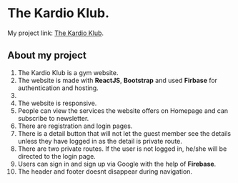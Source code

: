 # The Kardio Klub.


My project link: [The Kardio Klub](https://kardioklub-8494e.web.app/).

## About my project
<ol>
    <li>The Kardio Klub is a gym website.</li>
    <li>The website is made with <b>ReactJS</b>, <b>Bootstrap</b> and used <b>Firbase</b> for authentication and hosting.<li>
    <li>The website is responsive.</li>
    <li>People can view the services the website offers on Homepage and can subscribe to newsletter.</li>
    <li>There are registration and login pages.</li>
    <li>There is a detail button that will not let the guest member see the details unless they have logged in as the detail is private route.
    <li>There are two private routes. If the user is not logged in, he/she will be directed to the login page.</li>
    <li>Users can sign in and sign up via Google with the help of <b>Firebase</b>.</li>
    <li>The header and footer doesnt disappear during navigation.</li>
</ol>